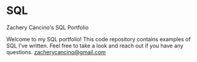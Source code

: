 # SQL
Zachery Cancino's SQL Portfolio

Welcome to my SQL portfolio! This code repository contains examples of SQL I've written. Feel free to take a look and reach out if you have any questions. zacherycancino@gmail.com
